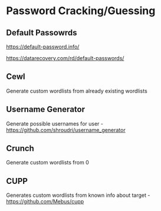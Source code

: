 # Password Cracking/Guessing

## Default Passowrds

 https://default-password.info/

https://datarecovery.com/rd/default-passwords/

## Cewl

Generate custom wordlists from already existing wordlists

## Username Generator

Generate possible usernames for user - https://github.com/shroudri/username_generator

## Crunch

Generate custom wordlists from 0

## CUPP

Generates custom wordlists from known info about target - https://github.com/Mebus/cupp


